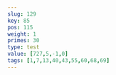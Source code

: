 ```yaml
---
slug: 129
key: 85
pos: 115
weight: 1
primes: 30
type: test
value: [727,5,-1,0]
tags: [1,7,13,40,43,55,60,68,69]
---
```

